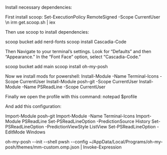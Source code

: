 Install necessary dependencies:

First install scoop:
Set-ExecutionPolicy RemoteSigned -Scope CurrentUser \n
irm get.scoop.sh | iex

Then use scoop to install dependencies:

scoop bucket add nerd-fonts
scoop install Cascadia-Code

Then Navigate to your terminal’s settings.
Look for “Defaults” and then “Appearance.”
In the “Font Face” option, select “Cascadia-Code.”

scoop bucket add main
scoop install oh-my-posh

Now we install mods for powershell:
Install-Module -Name Terminal-Icons -Scope CurrentUser
Install-Module posh-git -Scope CurrentUser
Install-Module -Name PSReadLine -Scope CurrentUser

Finally we open the profile with this command:
notepad $profile

And add this configuration:

Import-Module posh-git
Import-Module -Name Terminal-Icons
Import-Module PSReadLine
Set-PSReadLineOption -PredictionSource History
Set-PSReadLineOption -PredictionViewStyle ListView
Set-PSReadLineOption -EditMode Windows

oh-my-posh --init --shell pwsh --config ~/AppData/Local/Programs/oh-my-posh/themes/mm-custom.omp.json | Invoke-Expression
